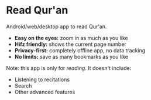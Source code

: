 # Read Qur'an

Android/web/desktop app to read Qur'an.

- **Easy on the eyes:** zoom in as much as you like
- **Hifz friendly:** shows the current page number
- **Privacy-first:** completely offline app, no data tracking
- **No limits:** save as many bookmarks as you like

Note: this app is only for *reading*. It doesn't include:

- Listening to recitations
- Search
- Other advanced features
